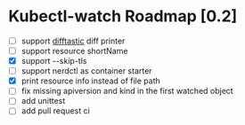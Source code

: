 # Kubectl-watch Roadmap [0.2]

- [ ] support [difftastic](https://github.com/Wilfred/difftastic/) diff printer
- [ ] support resource shortName
- [x] support --skip-tls
- [ ] support nerdctl as container starter
- [x] print resource info instead of file path
- [ ] fix missing apiversion and kind in the first watched object
- [ ] add unittest
- [ ] add pull request ci
